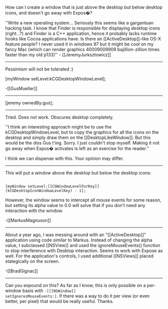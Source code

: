 How can I create a window that is just above the desktop but below desktop icons, and doesn't go away with Expos�?

''Write a new operating system... Seriously this seems like a gargantuan hacking task. I know that Finder is responsible for displaying desktop icons (right...?) and Finder is a C++ application, hence it probably lacks runtime hooks like Cocoa applications have. Is there an [[ActiveDesktop]]-like OS-X feature people? I never used it in windows 97 but it might be cool on my fancy Mac (which can render graphics 40009009909 bajillion-zillion times faster than my old p133)'' - [[JeremyJurksztowicz]]

----

Pessimism will not be tolerated :)

[myWindow setLevel:kCGDesktopWindowLevel];

-[[GusMueller]]

----

[jeremy ownedBy:gus];

----

Tried. Does not work. Obscures desktop completely.

''I think an interesting approach might be to use the kCGDesktopWindowLevel, but to copy the graphics for all the icons on the desktop and simply draw them on the [[DesktopLikeWindow]]. But this would be the diss Gus t'ing. Sorry. I just couldn't stop myself. Making it not go away when Expos� activates is left as an exercise for the reader.''

I think we can dispense with this. Your opinion may differ.

----

This will put a window above the desktop but below the desktop icons:

<code>
[myWindow setLevel:[[CGWindowLevelForKey]](kCGDesktopIconWindowLevelKey) - 1];
</code>

However, the window seems to intercept all mouse events for some reason, but setting its alpha value to 0.0 will solve that if you don't need any interaction with the window.

-[[MarkusMagnuson]]

----

About a year ago, I was messing around with an "[[ActiveDesktop]]" application using code similar to Markus. Instead of changing the alpha value, I subclassed [[NSView]] and used the ignoreMouseEvents() function to stop interference with Desktop interaction. Seems to work with Expose as well. For the application's controls, I used additional [[NSViews]] placed stategically on the screen.

-[[BradGignac]]

----
Can you expound on this? As far as I know, this is only possible on a per-window basis with <code>-[[[NSWindow]] setIgnoresMouseEvents:]</code>. If there was a way to do it per view (or even better, per pixel) that would be really useful. Thanks.